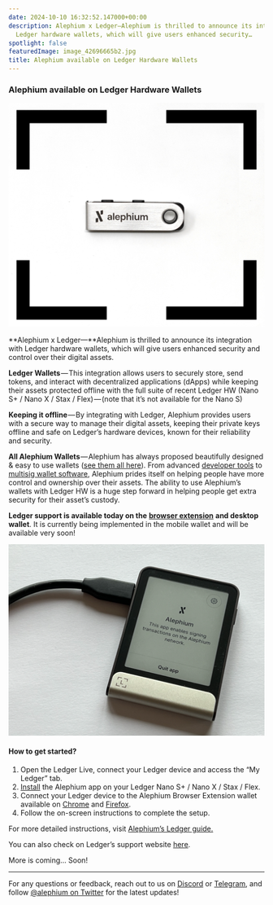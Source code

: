 ```yaml
---
date: 2024-10-10 16:32:52.147000+00:00
description: Alephium x Ledger—Alephium is thrilled to announce its integration with
  Ledger hardware wallets, which will give users enhanced security…
spotlight: false
featuredImage: image_42696665b2.jpg
title: Alephium available on Ledger Hardware Wallets
---
```


### **Alephium available on Ledger Hardware Wallets**

![](image_42696665b2.jpg)

**Alephium x Ledger—**Alephium is thrilled to announce its integration with Ledger hardware wallets, which will give users enhanced security and control over their digital assets.

**Ledger Wallets** — This integration allows users to securely store, send tokens, and interact with decentralized applications (dApps) while keeping their assets protected offline with the full suite of recent Ledger HW (Nano S+ / Nano X / Stax / Flex) — (note that it’s not available for the Nano S)

**Keeping it offline** — By integrating with Ledger, Alephium provides users with a secure way to manage their digital assets, keeping their private keys offline and safe on Ledger’s hardware devices, known for their reliability and security.

**All Alephium Wallets** — Alephium has always proposed beautifully designed & easy to use wallets (<a href="https://alephium.org/#wallets" class="markup--anchor markup--p-anchor" data-href="https://alephium.org/#wallets" rel="noopener" target="_blank">see them all here</a>). From advanced <a href="https://docs.alephium.org/sdk/getting-started" class="markup--anchor markup--p-anchor" data-href="https://docs.alephium.org/sdk/getting-started" rel="noopener" target="_blank">developer tools</a> to <a href="https://alephium.github.io/alephium-toolkit/#/" class="markup--anchor markup--p-anchor" data-href="https://alephium.github.io/alephium-toolkit/#/" rel="noopener" target="_blank">multisig wallet software</a>, Alephium prides itself on helping people have more control and ownership over their assets. The ability to use Alephium’s wallets with Ledger HW is a huge step forward in helping people get extra security for their asset’s custody.

**Ledger support is available today on the** <a href="https://alephium.org/#wallets" class="markup--anchor markup--p-anchor" data-href="https://alephium.org/#wallets" rel="noopener" target="_blank"><strong>browser extension</strong></a> **and desktop wallet**. It is currently being implemented in the mobile wallet and will be available very soon!

![](image_f965b63d0b.jpg)

#### **How to get started?**

1.  Open the Ledger Live, connect your Ledger device and access the “My Ledger” tab.
2.  <a href="https://support.ledger.com/article/Alephium-ALPH" class="markup--anchor markup--li-anchor" data-href="https://support.ledger.com/article/Alephium-ALPH" rel="noopener" target="_blank">Install</a> the Alephium app on your Ledger Nano S+ / Nano X / Stax / Flex.
3.  Connect your Ledger device to the Alephium Browser Extension wallet available on <a href="https://chromewebstore.google.com/detail/alephium-extension-wallet/gdokollfhmnbfckbobkdbakhilldkhcj" class="markup--anchor markup--li-anchor" data-href="https://chromewebstore.google.com/detail/alephium-extension-wallet/gdokollfhmnbfckbobkdbakhilldkhcj" rel="noopener" target="_blank">Chrome</a> and <a href="https://addons.mozilla.org/en-US/firefox/addon/alephiumextensionwallet/" class="markup--anchor markup--li-anchor" data-href="https://addons.mozilla.org/en-US/firefox/addon/alephiumextensionwallet/" rel="noopener" target="_blank">Firefox</a>.
4.  Follow the on-screen instructions to complete the setup.

For more detailed instructions, visit <a href="https://docs.alephium.org/wallet/ledger/" class="markup--anchor markup--p-anchor" data-href="https://docs.alephium.org/wallet/ledger/" rel="noopener" target="_blank">Alephium’s Ledger guide.</a>

You can also check on Ledger’s support website <a href="https://support.ledger.com/article/Alephium-ALPH" class="markup--anchor markup--p-anchor" data-href="https://support.ledger.com/article/Alephium-ALPH" rel="noopener" target="_blank">here</a>.

More is coming… Soon!

---

For any questions or feedback, reach out to us on <a href="http://alephium.org/discord" class="markup--anchor markup--p-anchor" data-href="http://alephium.org/discord" rel="noopener" target="_blank">Discord</a> or <a href="https://t.me/alephiumgroup" class="markup--anchor markup--p-anchor" data-href="https://t.me/alephiumgroup" rel="noopener" target="_blank">Telegram</a>, and follow <a href="https://x.com/alephium" class="markup--anchor markup--p-anchor" data-href="https://x.com/alephium" rel="noopener" target="_blank">@alephium on Twitter</a> for the latest updates!
